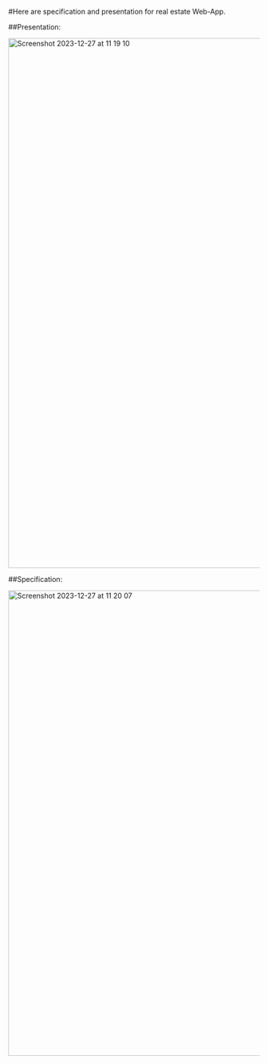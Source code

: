 #Here are specification and presentation for real estate Web-App.

##Presentation:

<img width="1062" alt="Screenshot 2023-12-27 at 11 19 10" src="https://github.com/mmahE96/Automated-Real-Estate-Web-App/assets/76560529/0d6ba37a-4d1d-45aa-b317-814603f77d5f">

##Specification:

<img width="933" alt="Screenshot 2023-12-27 at 11 20 07" src="https://github.com/mmahE96/Automated-Real-Estate-Web-App/assets/76560529/23e0d4e9-bfc8-40e3-8868-65949bd3b650">

